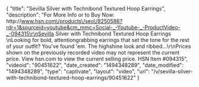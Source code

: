 {
    "title": "Sevilla Silver with Technibond Textured Hoop Earrings",
    "description": "For More Info or to Buy Now: http:\/\/www.hsn.com\/products\/seo\/8250586?rdr=1&sourceid=youtube&cm_mmc=Social-_-Youtube-_-ProductVideo-_-094315\r\nSevilla Silver with Technibond Textured Hoop Earrings \nLooking for bold, attentiongrabbing earrings that set the tone for the rest of your outfit? You've found 'em. The highshine look and ribbed...\r\nPrices shown on the previously recorded video may not represent the current price.  View hsn.com to view the current selling price. HSN Item #094315",
    "videoid": "90451622",
    "date_created": "1494348289",
    "date_modified": "1494348289",
    "type": "captivate",
    "layout": "video",
    "url": "\/v\/sevilla-silver-with-technibond-textured-hoop-earrings\/90451622"
}